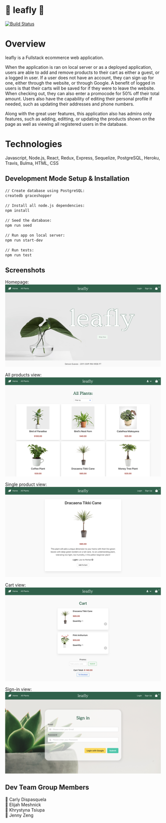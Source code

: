 # :leaves: leafly :leaves:

[![Build Status](https://travis-ci.com/Genius-Guava/Grace-Shopper.svg?branch=master)](https://travis-ci.com/Genius-Guava/Grace-Shopper)

# Overview

leafly is a Fullstack ecommerce web application.

When the application is ran on local server or as a deployed application, users are able to add and remove products to their cart as either a guest, or a logged in user. If a user does not have an account, they can sign up for one, either through the website, or through Google. A benefit of logged in users is that their carts will be saved for if they were to leave the website. When checking out, they can also enter a promocode for 50% off their total amount. Users also have the capability of editing their personal profile if needed, such as updating their addresses and phone numbers.

Along with the great user features, this application also has admins only features, such as adding, editting, or updating the products shown on the page as well as viewing all registered users in the database.

# Technologies

Javascript, Node.js, React, Redux, Express, Sequelize, PostgreSQL, Heroku, Travis, Bulma, HTML, CSS

## Development Mode Setup & Installation

```
// Create database using PostgreSQL:
createdb graceshopper

// Install all node.js dependencies:
npm install

// Seed the database:
npm run seed

// Run app on local server:
npm run start-dev

// Run tests:
npm run test
```

## Screenshots

Homepage:
![Image](github-screenshots/Home.png)

All products view:
![Image](github-screenshots/All-Plants.png)

Single product view:
![Image](github-screenshots/Single-Plant.png)

Cart view:
![Image](github-screenshots/Cart.png)

Sign-in view:
![Image](github-screenshots/Sign-In.png)

## Dev Team Group Members

:seedling: Carly Dispasquela <br>
:seedling: Elijah Meshnick <br>
:seedling: Khrystyna Tsiupa <br>
:seedling: Jenny Zeng <br>
